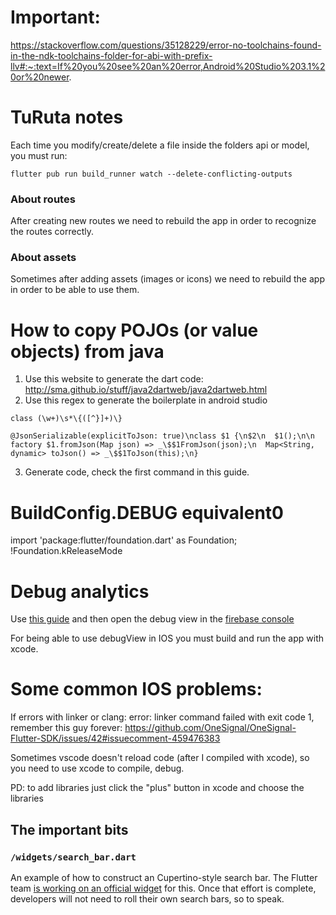 # Important:

https://stackoverflow.com/questions/35128229/error-no-toolchains-found-in-the-ndk-toolchains-folder-for-abi-with-prefix-llv#:~:text=If%20you%20see%20an%20error,Android%20Studio%203.1%20or%20newer.

# TuRuta notes

Each time you modify/create/delete a file inside the folders api or model, you must run:
```
flutter pub run build_runner watch --delete-conflicting-outputs
```


### About routes

After creating new routes we need to rebuild the app in order to recognize the routes correctly.

### About assets

Sometimes after adding assets (images or icons) we need to rebuild the app in order to be able to use them.


# How to copy POJOs (or value objects) from java

1. Use this website to generate the dart code: http://sma.github.io/stuff/java2dartweb/java2dartweb.html
2. Use this regex to generate the boilerplate in android studio
```
class (\w+)\s*\{([^}]+)\}
```
```
@JsonSerializable(explicitToJson: true)\nclass $1 {\n$2\n  $1();\n\n  factory $1.fromJson(Map json) => _\$$1FromJson(json);\n  Map<String, dynamic> toJson() => _\$$1ToJson(this);\n}
```
3. Generate code, check the first command in this guide.

# BuildConfig.DEBUG equivalent0

import 'package:flutter/foundation.dart' as Foundation;
!Foundation.kReleaseMode

# Debug analytics

Use [this guide](https://support.google.com/firebase/answer/7201382?hl=en&utm_id=ad&authuser=0) and then open the debug view in the [firebase console](https://console.firebase.google.com/u/0/project/tumicro-1203/analytics/app/android:pe.tumicro.android/debugview~2F%3Ft=1576113840389&fpn=341269335857&swu=1&sgu=1&sus=upgraded&cs=app.m.debugview.overview&g=1)

For being able to use debugView in IOS you must build and run the app with xcode.


# Some common IOS problems:

If errors with linker or clang: error: linker command failed with exit code 1, remember this guy forever:
https://github.com/OneSignal/OneSignal-Flutter-SDK/issues/42#issuecomment-459476383

Sometimes vscode doesn't reload code (after I compiled with xcode), so you need to use xcode to compile, debug.

PD: to add libraries just click the "plus" button in xcode and choose the libraries

## The important bits

### `/widgets/search_bar.dart`

An example of how to construct an Cupertino-style search bar. The
Flutter team [is working on an official widget](https://github.com/flutter/flutter/issues/9784)
for this. Once that effort is complete, developers will not need to roll
their own search bars, so to speak.
